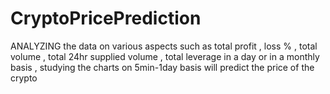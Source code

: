 # CryptoPricePrediction
ANALYZING the data on various aspects such as total profit , loss % , total volume , total 24hr supplied volume ,  total leverage in a  day or in a monthly basis ,  studying the  charts on  5min-1day  basis will  predict the price of the crypto 
